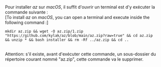 Pour installer _az_ sur _macOS_, il suffit d'ouvrir un terminal est d'y exécuter la commande suivante :<br>
[To install _az_ on _macOS_, you can open a terminal and execute inside the following command :]

```
mkdir az.zip && wget -O az.zip/1.zip "https://github.com/kylak/az/blob/main/az.zip?raw=true" && cd az.zip && unzip * && bash installer && rm -Rf ../az.zip && cd ..
```
<br>
Attention: s'il existe, avant d'exécuter cette commande, un sous-dossier du répertoire courant nommé "az.zip", cette commande va le supprimer.
